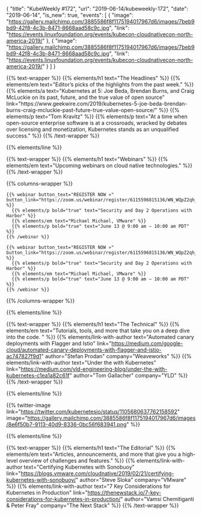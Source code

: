 {
  "title": "KubeWeekly #172",
  "url": "2019-06-14/kubeweekly-172",
  "date": "2019-06-14",
  "is_new": true,
  "events": [
    {
      "image": "https://gallery.mailchimp.com/3885586f8f1175194017967d6/images/7beb9bd9-42f8-4c3b-8471-8668aad58c9c.jpg",
      "link": "https://events.linuxfoundation.org/events/kubecon-cloudnativecon-north-america-2019/"
    },
    {
      "image": "https://gallery.mailchimp.com/3885586f8f1175194017967d6/images/7beb9bd9-42f8-4c3b-8471-8668aad58c9c.jpg",
      "link": "https://events.linuxfoundation.org/events/kubecon-cloudnativecon-north-america-2019/"
    }
  ]
}

<div class="content">
  <!-- The Headlines -->
  {{% text-wrapper %}}
    {{% elements/h1 text="The Headlines" %}}
    {{% elements/em text="Editor’s picks of the highlights from the past week." %}}
    {{% elements/a
      text="Kubernetes at 5: Joe Beda, Brendan Burns, and Craig McLuckie on its past, future, and the true value of open source"
      link="https://www.geekwire.com/2019/kubernetes-5-joe-beda-brendan-burns-craig-mcluckie-past-future-true-value-open-source/"
    %}}
    {{% elements/p text="Tom Kravitz" %}}
    {{% elements/p text="At a time when open-source enterprise software is at a crossroads, wracked by debates over licensing and monetization, Kubernetes stands as an unqualified success." %}}
  {{% /text-wrapper %}}

  {{% elements/line %}}

  <!-- Webinars -->
  {{% text-wrapper %}}
    {{% elements/h1 text="Webinars" %}}
    {{% elements/em text="Upcoming webinars on cloud native technologies." %}}
  {{% /text-wrapper %}}

  {{% columns-wrapper %}}

    {{% webinar button_text="REGISTER NOW »" button_link="https://zoom.us/webinar/register/6115596815136/WN_WQpZ2qh_SZylOJETUzGelA" %}}
      {{% elements/p bold="true" text="Security and Day 2 Operations with Harbor" %}}
      {{% elements/em text="Michael Michael, VMware" %}}
      {{% elements/p bold="true" text="June 13 @ 9:00 am – 10:00 am PDT" %}}
    {{% /webinar %}}

    {{% webinar button_text="REGISTER NOW »" button_link="https://zoom.us/webinar/register/6115596815136/WN_WQpZ2qh_SZylOJETUzGelA" %}}
      {{% elements/p bold="true" text="Security and Day 2 Operations with Harbor" %}}
      {{% elements/em text="Michael Michael, VMware" %}}
      {{% elements/p bold="true" text="June 13 @ 9:00 am – 10:00 am PDT" %}}
    {{% /webinar %}}

  {{% /columns-wrapper %}}

  {{% elements/line %}}

  <!-- The Technical-->
  {{% text-wrapper %}}
    {{% elements/h1 text="The Technical" %}}
    {{% elements/em text="Tutorials, tools, and more that take you on a deep dive into the code. " %}}
    {{% elements/link-with-author
      text="Automated canary deployments with Flagger and Istio"
      link="https://medium.com/google-cloud/automated-canary-deployments-with-flagger-and-istio-ac747827f9d1"
      author="Stefan Prodan"
      company="Weaveworks"
    %}}
    {{% elements/link-with-author
      text="Under the  with Kubernetes"
      link="https://medium.com/yld-engineering-blog/under-the-with-kubernetes-c1ea1a82c61f"
      author="Tom Gallacher"
      company="YLD"
    %}}
  {{% /text-wrapper %}}

  {{% elements/line %}}

  <!-- Twitter image -->
  {{% twitter-image
    link="https://twitter.com/kubernetesio/status/1105680637762158592"
    image="https://gallery.mailchimp.com/3885586f8f1175194017967d6/images/8e6f50b7-9113-40d9-8336-0bc56f683941.png"
  %}}

  {{% elements/line %}}

  <!-- The Editorial -->
  {{% text-wrapper %}}
    {{% elements/h1 text="The Editorial" %}}
    {{% elements/em text="Articles, announcements, and more that give you a high-level overview of challenges and features." %}}
    {{% elements/link-with-author
      text="Certifying Kubernetes with Sonobuoy"
      link="https://blogs.vmware.com/cloudnative/2019/02/21/certifying-kubernetes-with-sonobuoy/"
      author="Steve Sloka"
      company="VMware"
    %}}
    {{% elements/link-with-author
      text="7 Key Considerations for Kubernetes in Production"
      link="https://thenewstack.io/7-key-considerations-for-kubernetes-in-production/"
      author="Vamsi Chemitiganti & Peter Fray"
      company="The Next Stack"
    %}}
  {{% /text-wrapper %}}

</div>


